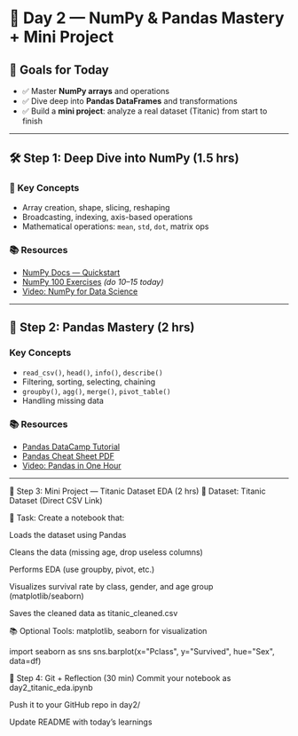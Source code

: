 # 📅 Day 2 — NumPy & Pandas Mastery + Mini Project

## 🎯 Goals for Today
- ✅ Master **NumPy arrays** and operations  
- ✅ Dive deep into **Pandas DataFrames** and transformations  
- ✅ Build a **mini project**: analyze a real dataset (Titanic) from start to finish  

---

## 🛠️ Step 1: Deep Dive into NumPy (1.5 hrs)

### 🧠 Key Concepts
- Array creation, shape, slicing, reshaping  
- Broadcasting, indexing, axis-based operations  
- Mathematical operations: `mean`, `std`, `dot`, matrix ops  

### 📚 Resources
- [NumPy Docs — Quickstart](https://numpy.org/doc/stable/user/quickstart.html)  
- [NumPy 100 Exercises](https://github.com/rougier/numpy-100) *(do 10–15 today)*  
- [Video: NumPy for Data Science](https://www.youtube.com/watch?v=QUT1VHiLmmI)  

---

## 🧠 Step 2: Pandas Mastery (2 hrs)

### Key Concepts
- `read_csv()`, `head()`, `info()`, `describe()`
- Filtering, sorting, selecting, chaining
- `groupby()`, `agg()`, `merge()`, `pivot_table()`
- Handling missing data

### 📚 Resources
- [Pandas DataCamp Tutorial](https://www.datacamp.com/community/tutorials/pandas-tutorial-dataframe-python)
- [Pandas Cheat Sheet PDF](https://pandas.pydata.org/Pandas_Cheat_Sheet.pdf)
- [Video: Pandas in One Hour](https://www.youtube.com/watch?v=zmdjNSmRXF4)

---

🔨 Step 3: Mini Project — Titanic Dataset EDA (2 hrs)
📁 Dataset:
Titanic Dataset (Direct CSV Link)

📘 Task:
Create a notebook that:

Loads the dataset using Pandas

Cleans the data (missing age, drop useless columns)

Performs EDA (use groupby, pivot, etc.)

Visualizes survival rate by class, gender, and age group (matplotlib/seaborn)

Saves the cleaned data as titanic_cleaned.csv

📚 Optional Tools:
matplotlib, seaborn for visualization

import seaborn as sns
sns.barplot(x="Pclass", y="Survived", hue="Sex", data=df)

🧠 Step 4: Git + Reflection (30 min)
Commit your notebook as day2_titanic_eda.ipynb

Push it to your GitHub repo in day2/

Update README with today’s learnings
